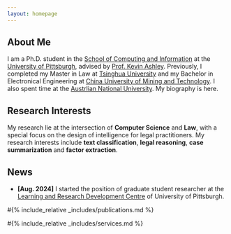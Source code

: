 ```yaml
---
layout: homepage
---
```


## About Me

I am a Ph.D. student in the [School of Computing and Information](https://www.sci.pitt.edu/) at the [University of Pittsburgh](https://www.pitt.edu/), advised by [Prof. Kevin Ashley](https://www.isp.pitt.edu/people/kevin-ashley). Previously, I completed my Master in Law at [Tsinghua University](https://www.tsinghua.edu.cn/en/index.htm) and my Bachelor in Electronical Engineering at [China University of Mining and Technology](https://global.cumt.edu.cn/). I also spent time at the [Austrlian National University](https://www.anu.edu.au/). My biography is here.

## Research Interests

My research lie at the intersection of **Computer Science** and **Law**, with a special focus on the design of intelligence for legal practitioners. My research interests include **text classification**, **legal reasoning**, **case summarization** and **factor extraction**.

## News

- **[Aug. 2024]** I started the position of graduate student researcher at the [Learning and Research Development Centre](https://www.lrdc.pitt.edu/) of University of Pittsburgh.

#{% include_relative _includes/publications.md %}

#{% include_relative _includes/services.md %}
